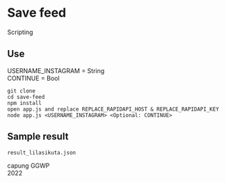 # Save feed

Scripting

## Use

USERNAME_INSTAGRAM = String  
CONTINUE = Bool

```
git clone
cd save-feed
npm install
open app.js and replace REPLACE_RAPIDAPI_HOST & REPLACE_RAPIDAPI_KEY
node app.js <USERNAME_INSTAGRAM> <Optional: CONTINUE>
```

## Sample result

```
result_lilasikuta.json
```

capung GGWP  
2022
